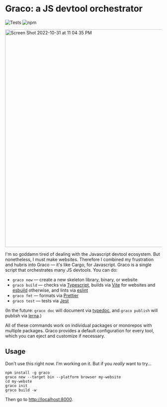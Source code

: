 # Graco: a JS devtool orchestrator

![Tests](https://github.com/willcrichton/graco/actions/workflows/tests.yml/badge.svg)
![npm](https://img.shields.io/npm/v/graco)

<img width="700" alt="Screen Shot 2022-10-31 at 11 04 35 PM" src="https://user-images.githubusercontent.com/663326/199170700-60027b7f-dfaa-43d6-8afe-3296d8307727.png">

I'm so goddamn tired of dealing with the Javascript devtool ecosystem. But nonetheless, I must make websites. Therefore I combined my frustration and hubris into Graco &mdash; it's like Cargo, for Javascript. Graco is a single script that orchestrates many JS devtools. You can do:

* `graco new` &mdash; create a new skeleton library, binary, or website
* `graco build` &mdash; checks via [Typescript](https://www.typescriptlang.org/), builds via [Vite](https://vitejs.dev/) for websites and [esbuild](https://esbuild.github.io/) otherwise, and lints via [eslint](https://eslint.org/)
* `graco fmt` &mdash; formats via [Prettier](https://prettier.io/)
* `graco test` &mdash; tests via [Jest](https://jestjs.io/)

(In the future: `graco doc` will document via [typedoc](https://typedoc.org/), and `graco publish` will publish via [lerna](https://lerna.js.org/).)

All of these commands work on individual packages or monorepos with multiple packages. Graco provides a default configuration for every tool, which you can eject and customize if necessary.

## Usage

Don't use this right now. I'm working on it. But if you *really* want to try...

```
npm install -g graco
graco new --target bin --platform browser my-website
cd my-webste
graco init
graco build -w
```

Then go to <http://localhost:8000>.
